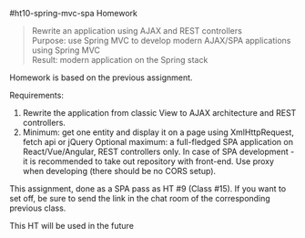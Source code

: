 #ht10-spring-mvc-spa
Homework

>Rewrite an application using AJAX and REST controllers<br>
Purpose: use Spring MVC to develop modern AJAX/SPA applications using Spring MVC<br>
Result: modern application on the Spring stack

Homework is based on the previous assignment.

Requirements:
1. Rewrite the application from classic View to AJAX architecture and REST controllers.
2. Minimum: get one entity and display it on a page using XmlHttpRequest, fetch api or jQuery
   Optional maximum: a full-fledged SPA application on React/Vue/Angular, REST controllers only.
   In case of SPA development - it is recommended to take out repository with front-end. Use proxy when developing (there should be no CORS setup).

This assignment, done as a SPA pass as HT #9 (Class #15). If you want to set off, be sure to send the link in the chat room of the corresponding previous class.

This HT will be used in the future